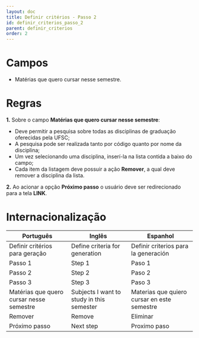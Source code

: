 ```yaml
---
layout: doc
title: Definir critérios - Passo 2
id: definir_criterios_passo_2
parent: definir_criterios
order: 2
---
```


# Campos 

- Matérias que quero cursar nesse semestre.

# Regras

**1.** Sobre o campo **Matérias que quero cursar nesse semestre**:

- Deve permitir a pesquisa sobre todas as disciplinas de graduação oferecidas pela UFSC;
- A pesquisa pode ser realizada tanto por código quanto por nome da disciplina;
- Um vez selecionando uma disciplina, inserí-la na lista contida a baixo do campo;
- Cada item da listagem deve possuir a ação **Remover**, a qual deve remover a disciplina da lista.

**2.** Ao acionar a opção **Próximo passo** o usuário deve ser redirecionado para a tela **LINK**.

# Internacionalização

| Português 				   				| Inglês 			 						| Espanhol										|
| ----------------------------------------- | ----------------------------------------- | --------------------------------------------- |
| Definir critérios para geração 	   	   	| Define criteria for generation 			| Definir criterios para la generación 			|
| Passo 1 				   					| Step 1 			 						| Paso 1										|
| Passo 2 				   					| Step 2 			 						| Paso 2										|
| Passo 3 				   					| Step 3 			 						| Paso 3										|
| Matérias que quero cursar nesse semestre 	| Subjects I want to study in this semester	| Materias que quiero cursar en este semestre	|
| Remover 				   					| Remove									| Eliminar										|
| Próximo passo				   				| Next step			 						| Proximo paso				   					|



